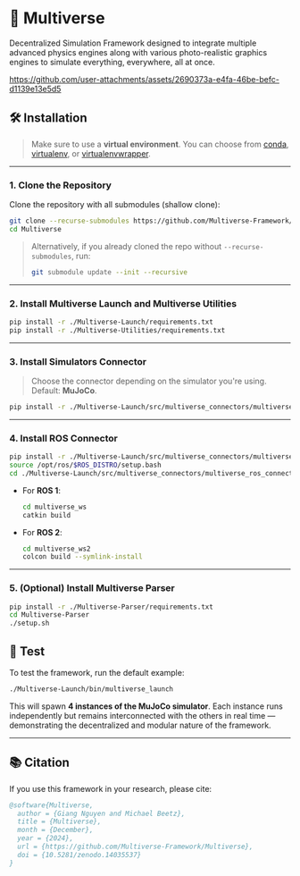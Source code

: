# 🌌 Multiverse

Decentralized Simulation Framework designed to integrate multiple advanced physics engines along with various photo-realistic graphics engines to simulate everything, everywhere, all at once.

https://github.com/user-attachments/assets/2690373a-e4fa-46be-befc-d1139e13e5d5

## 🛠 Installation

> Make sure to use a **virtual environment**. You can choose from [conda](https://docs.conda.io/projects/conda/en/latest/user-guide/tasks/manage-environments.html), [virtualenv](https://virtualenv.pypa.io/en/latest/), or [virtualenvwrapper](https://virtualenvwrapper.readthedocs.io/en/latest/).

---

### 1. Clone the Repository

Clone the repository with all submodules (shallow clone):

```bash
git clone --recurse-submodules https://github.com/Multiverse-Framework/Multiverse --depth 1
cd Multiverse
```

> Alternatively, if you already cloned the repo without `--recurse-submodules`, run:
>
> ```bash
> git submodule update --init --recursive
> ```

---

### 2. Install Multiverse Launch and Multiverse Utilities

```bash
pip install -r ./Multiverse-Launch/requirements.txt
pip install -r ./Multiverse-Utilities/requirements.txt
```

---

### 3. Install Simulators Connector

> Choose the connector depending on the simulator you're using. Default: **MuJoCo**.

```bash
pip install -r ./Multiverse-Launch/src/multiverse_connectors/multiverse_simulators_connector/src/mujoco_connector/requirements.txt
```

---

### 4. Install ROS Connector

```bash
pip install -r ./Multiverse-Launch/src/multiverse_connectors/multiverse_ros_connector/requirements.txt
source /opt/ros/$ROS_DISTRO/setup.bash
cd ./Multiverse-Launch/src/multiverse_connectors/multiverse_ros_connector/ros_ws
```

* For **ROS 1**:

  ```bash
  cd multiverse_ws
  catkin build
  ```

* For **ROS 2**:

  ```bash
  cd multiverse_ws2
  colcon build --symlink-install
  ```

---

### 5. (Optional) Install Multiverse Parser

```bash
pip install -r ./Multiverse-Parser/requirements.txt
cd Multiverse-Parser
./setup.sh
```

## 🧪 Test

To test the framework, run the default example:

```bash
./Multiverse-Launch/bin/multiverse_launch
```

This will spawn **4 instances of the MuJoCo simulator**. Each instance runs independently but remains interconnected with the others in real time — demonstrating the decentralized and modular nature of the framework.

---

## 📚 Citation

If you use this framework in your research, please cite:

```bibtex
@software{Multiverse,
  author = {Giang Nguyen and Michael Beetz},
  title = {Multiverse},
  month = {December},
  year = {2024},
  url = {https://github.com/Multiverse-Framework/Multiverse},
  doi = {10.5281/zenodo.14035537}
}
```
